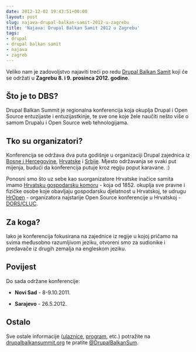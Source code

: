 ```yaml
---
date: 2012-12-02 19:43:51+00:00
layout: post
slug: najava-drupal-balkan-samit-2012-u-zagrebu
title: 'Najava: Drupal Balkan Samit 2012 u Zagrebu'
tags:
- drupal
- drupal balkan samit
- najava
- zagreb
---
```


Veliko nam je zadovoljstvo najaviti treći po redu [Drupal Balkan Samit](http://zagreb2012.drupalbalkansummit.org/hr) koji će se održati u **Zagrebu 8. i 9. prosinca 2012. godine**.



## Što je to DBS?


Drupal Balkan Summit je regionalna konferencija koja okuplja Drupal i Open Source entuzijaste i entuzijastkinje, te sve one koje žele naučiti nešto više o samom Drupalu i Open Source web tehnologijama.



## Tko su organizatori?


Konferencija se održava dva puta godišnje u organizaciji Drupal zajednica iz [Bosne i Hercegovine](http://www.drupal-bh.ba), [Hrvatske](http://www.drupalhr.org) i [Srbije](http://www.drupal.rs). Mjesto održavanja se svaki put mijenja, budući da konferencija putuje kroz regiju poput karavane. :)

Ponosni smo što uz sebe kao suorganizatore Hrvatske inačice samita imamo [Hrvatsku gospodarsku komoru](http://www.hgk.hr/) - koja od 1852. okuplja sve pravne i fizičke osobe koje obavljaju gospodarsku djelatnost u Hrvatskoj, te udrugu [HrOpen](http://www.open.hr/) - organizatora najstarije Open Source konferencije u Hrvatskoj - [DORS/CLUC](http://www.open.hr/dors/).



## Za koga?


Iako je konferencija fokusirana na zajednice iz regije u kojoj pričamo na svima međusobno razumljivom jeziku, otvoreni smo za sudionike i predavače iz drugih zemalja na engleskom jeziku.



## Povijest


Do sada održane konferencije:



	
  * **Novi Sad** - 8-9.10.2011.

	
  * **Sarajevo** - 26.5.2012.





## Ostalo


Sve ostale informacije ([ulaznice](http://zagreb2012.drupalbalkansummit.org/hr/ulaznice), [program](http://zagreb2012.drupalbalkansummit.org/hr/program), etc.) potražite na [drupalbalkansummit.org](http://zagreb2012.drupalbalkansummit.org/hr) te pratite [@DrupalBalkanSum](https://twitter.com/DrupalBalkanSum).
